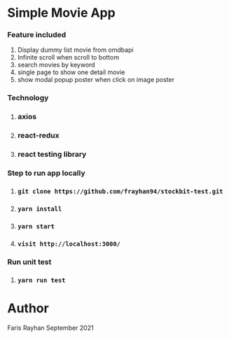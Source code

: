 # Simple Movie App



### Feature included

1. Display dummy list movie from omdbapi
2. Infinite scroll when scroll to bottom
3. search movies by keyword
4. single page to show one detail movie
5. show modal popup poster when click on image poster


### Technology

1. ### axios
2. ### react-redux 
3. ###  react testing library

### Step to run app locally

1. ### `git clone https://github.com/frayhan94/stockbit-test.git`
2. ### `yarn install`
3. ### `yarn start`
4. ### `visit http://localhost:3000/` 

### Run unit test

1. ### `yarn run test`


# Author

Faris Rayhan September 2021
